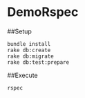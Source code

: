 DemoRspec
=========


##Setup

    bundle install
    rake db:create
    rake db:migrate
    rake db:test:prepare

##Execute

    rspec